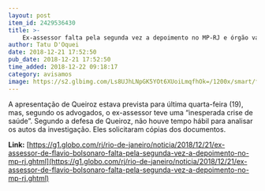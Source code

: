 ```yaml
---
layout: post
item_id: 2429536430
title: >-
    Ex-assessor falta pela segunda vez a depoimento no MP-RJ e órgão vai intimar Flávio Bolsonaro para esclarecimentos
author: Tatu D'Oquei
date: 2018-12-21 17:52:50
pub_date: 2018-12-21 17:52:50
time_added: 2018-12-22 09:18:17
category: avisamos
image: https://s2.glbimg.com/Ls8UJhLNpGK5YOt6XUoiLmqfhOk=/1200x/smart/filters:cover():strip_icc()/s03.video.glbimg.com/x720/7250314.jpg
---
```


A apresentação de Queiroz estava prevista para última quarta-feira (19), mas, segundo os advogados, o ex-assessor teve uma “inesperada crise de saúde”. Segundo a defesa de Queiroz, não houve tempo hábil para analisar os autos da investigação. Eles solicitaram cópias dos documentos.

**Link:** [https://g1.globo.com/rj/rio-de-janeiro/noticia/2018/12/21/ex-assessor-de-flavio-bolsonaro-falta-pela-segunda-vez-a-depoimento-no-mp-rj.ghtml](https://g1.globo.com/rj/rio-de-janeiro/noticia/2018/12/21/ex-assessor-de-flavio-bolsonaro-falta-pela-segunda-vez-a-depoimento-no-mp-rj.ghtml)

